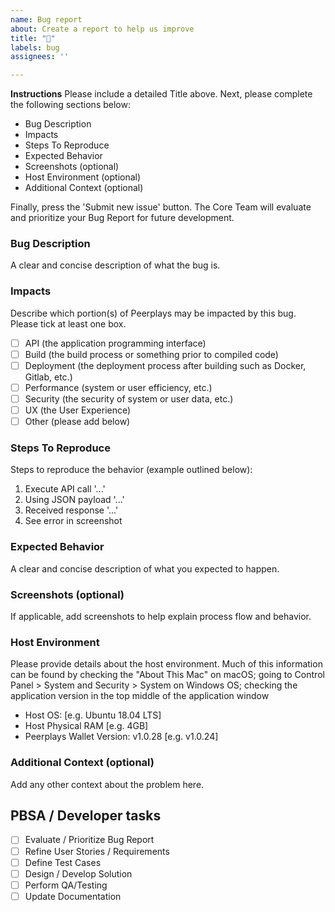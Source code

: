 ```yaml
---
name: Bug report
about: Create a report to help us improve
title: "🐛"
labels: bug
assignees: ''

---
```


**Instructions**
Please include a detailed Title above. Next, please complete the following sections below:

* Bug Description
* Impacts
* Steps To Reproduce
* Expected Behavior
* Screenshots (optional)
* Host Environment (optional)
* Additional Context (optional)

Finally, press the 'Submit new issue' button. The Core Team will evaluate and prioritize your Bug Report for future development. 

### **Bug Description**

A clear and concise description of what the bug is.

### **Impacts**

Describe which portion(s) of Peerplays may be impacted by this bug. Please tick at least one box.

* [ ] API (the application programming interface)
* [ ] Build (the build process or something prior to compiled code)
* [ ] Deployment (the deployment process after building such as Docker, Gitlab, etc.)
* [ ] Performance (system or user efficiency, etc.)
* [ ] Security (the security of system or user data, etc.)
* [ ] UX (the User Experience)
* [ ] Other (please add below)

### **Steps To Reproduce**

Steps to reproduce the behavior (example outlined below):

1. Execute API call '...'
2. Using JSON payload '...'
3. Received response '...'
4. See error in screenshot

### **Expected Behavior**

A clear and concise description of what you expected to happen.

### **Screenshots (optional)**

If applicable, add screenshots to help explain process flow and behavior.

### **Host Environment**

Please provide details about the host environment. Much of this information can be found by checking the "About This Mac" on macOS; going to Control Panel > System and Security > System on Windows OS; checking the application version in the top middle of the application window

* Host OS:             [e.g. Ubuntu 18.04 LTS]
* Host Physical RAM    [e.g. 4GB]
* Peerplays Wallet Version: v1.0.28       [e.g. v1.0.24]

### **Additional Context (optional)**

Add any other context about the problem here.

## PBSA / Developer tasks

* [ ] Evaluate / Prioritize Bug Report
* [ ] Refine User Stories / Requirements
* [ ] Define Test Cases
* [ ] Design / Develop Solution
* [ ] Perform QA/Testing
* [ ] Update Documentation

